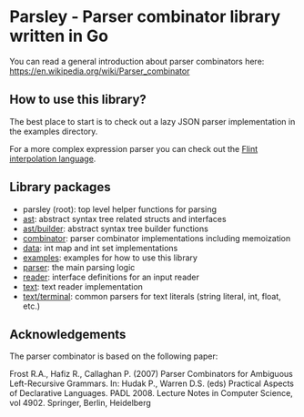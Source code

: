 # Parsley - Parser combinator library written in Go

You can read a general introduction about parser combinators here: https://en.wikipedia.org/wiki/Parser_combinator

## How to use this library?

The best place to start is to check out a lazy JSON parser implementation in the examples directory.

For a more complex expression parser you can check out the [Flint interpolation language](https://github.com/opsidian/flint).

## Library packages

 - parsley (root): top level helper functions for parsing
 - [ast](ast): abstract syntax tree related structs and interfaces
 - [ast/builder](ast/builder): abstract syntax tree builder functions
 - [combinator](combinator): parser combinator implementations including memoization
 - [data](data): int map and int set implementations
 - [examples](examples): examples for how to use this library
 - [parser](parser): the main parsing logic
 - [reader](reader): interface definitions for an input reader
 - [text](text): text reader implementation
 - [text/terminal](text/terminal): common parsers for text literals (string literal, int, float, etc.)

## Acknowledgements

The parser combinator is based on the following paper:

Frost R.A., Hafiz R., Callaghan P. (2007) Parser Combinators for Ambiguous Left-Recursive Grammars. In: Hudak P., Warren D.S. (eds) Practical Aspects of Declarative Languages. PADL 2008. Lecture Notes in Computer Science, vol 4902. Springer, Berlin, Heidelberg
